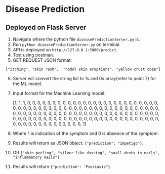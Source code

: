 # Disease Prediction
## Deployed on Flask Server
1.  Navigate where the python file ```diseasePredictionServer.py``` is.
2.  Run ```python diseasePredictionServer.py``` on terminal.
3.  API is deployed on ```http://127.0.0.1:5000/predict```.
4.  Test using postman.
5.  GET REQUEST JSON format:

   ```["itching", "skin rash",  "nodal skin eruptions", "yellow crust ooze"]```

6. Server will convert the string list to 1s and 0s array(refer to point 7) for the ML model.
7. Input format for the Machine Learning model:

   [1, 1, 1, 0, 0, 0, 0, 0, 0, 0, 0, 0, 0, 0, 0, 0, 0, 0, 0, 0, 0, 0,
       0, 0, 0, 0, 0, 0, 0, 0, 0, 0, 0, 0, 0, 0, 0, 0, 0, 0, 0, 0, 0, 0,
       0, 0, 0, 0, 0, 0, 0, 0, 0, 0, 0, 0, 0, 0, 0, 0, 0, 0, 0, 0, 0, 0,
       0, 0, 0, 0, 0, 0, 0, 0, 0, 0, 0, 0, 0, 0, 0, 0, 0, 0, 0, 0, 0, 0,
       0, 0, 0, 0, 0, 0, 0, 0, 0, 0, 0, 0, 0, 0, 0, 0, 0, 0, 0, 0, 0, 0,
       0, 0, 0, 0, 0, 0, 0, 0, 0, 0, 0, 0, 0, 0, 0, 0,0, 0, 0, 0, 1]
  
8. Where 1 is indication of the symptom and 0 is absence of the symptom.
9. Results will return as JSON object: ```{"prediction": "Impetigo"}```.
10. OR ```["skin peeling", "silver like dusting", "small dents in nails", "inflammatory nails"]```
11. Results will return ```{"prediction": "Psoriasis"}```.
  
